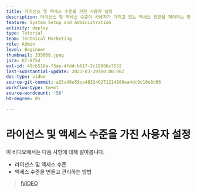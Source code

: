 ```yaml
---
title: 라이선스 및 액세스 수준을 가진 사용자 설정
description: 라이선스 및 액세스 수준이 사용자가 가지고 있는 액세스 권한을 제어하는 방법에 대해 알아봅니다. 시스템에서 작업 역할이 어떻게 사용되는지 알아봅니다.
feature: System Setup and Administration
activity: deploy
type: Tutorial
team: Technical Marketing
role: Admin
level: Beginner
thumbnail: 335066.jpeg
jira: KT-8754
exl-id: 49cb518a-f3ae-4fdd-b617-2c19006c7552
last-substantial-update: 2023-03-20T00:00:00Z
doc-type: video
source-git-commit: a25a49e59ca483246271214886ea4dc9c10e8d66
workflow-type: tm+mt
source-wordcount: '56'
ht-degree: 0%

---
```


# 라이선스 및 액세스 수준을 가진 사용자 설정

이 비디오에서는 다음 사항에 대해 알아봅니다.

* 라이선스 및 액세스 수준
* 액세스 수준을 만들고 관리하는 방법

>[!VIDEO](https://video.tv.adobe.com/v/335066/?quality=12&learn=on)
